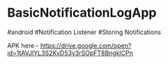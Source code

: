 # BasicNotificationLogApp
#android 
#Notification Listener 
#Storing Notifications

APK here - https://drive.google.com/open?id=1tAVJIYL3S2KvD53y3rSOpFT8BngklCPn
